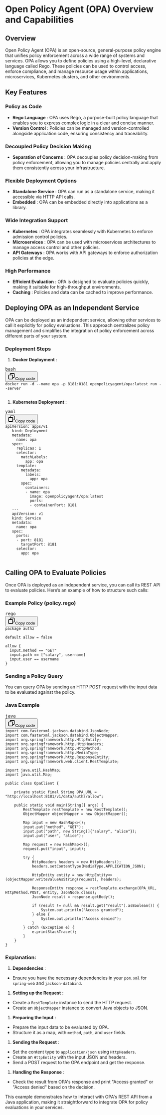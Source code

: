 # Open Policy Agent (OPA) Overview and Capabilities

## Overview

Open Policy Agent (OPA) is an open-source, general-purpose policy engine that unifies policy enforcement across a wide range of systems and services. OPA allows you to define policies using a high-level, declarative language called Rego. These policies can be used to control access, enforce compliance, and manage resource usage within applications, microservices, Kubernetes clusters, and other environments.

## Key Features

### Policy as Code

* **Rego Language** : OPA uses Rego, a purpose-built policy language that enables you to express complex logic in a clear and concise manner.
* **Version Control** : Policies can be managed and version-controlled alongside application code, ensuring consistency and traceability.

### Decoupled Policy Decision Making

* **Separation of Concerns** : OPA decouples policy decision-making from policy enforcement, allowing you to manage policies centrally and apply them consistently across your infrastructure.

### Flexible Deployment Options

* **Standalone Service** : OPA can run as a standalone service, making it accessible via HTTP API calls.
* **Embedded** : OPA can be embedded directly into applications as a library.

### Wide Integration Support

* **Kubernetes** : OPA integrates seamlessly with Kubernetes to enforce admission control policies.
* **Microservices** : OPA can be used with microservices architectures to manage access control and other policies.
* **API Gateways** : OPA works with API gateways to enforce authorization policies at the edge.

### High Performance

* **Efficient Evaluation** : OPA is designed to evaluate policies quickly, making it suitable for high-throughput environments.
* **Caching** : Policies and data can be cached to improve performance.

## Deploying OPA as an Independent Service

OPA can be deployed as an independent service, allowing other services to call it explicitly for policy evaluations. This approach centralizes policy management and simplifies the integration of policy enforcement across different parts of your system.

### Deployment Steps

1. **Docker Deployment** :

<pre><div class="dark bg-gray-950 rounded-md border-[0.5px] border-token-border-medium"><div class="flex items-center relative text-token-text-secondary bg-token-main-surface-secondary px-4 py-2 text-xs font-sans justify-between rounded-t-md"><span>bash</span><div class="flex items-center"><span class="" data-state="closed"><button class="flex gap-1 items-center"><svg xmlns="http://www.w3.org/2000/svg" width="24" height="24" fill="none" viewBox="0 0 24 24" class="icon-sm"><path fill="currentColor" fill-rule="evenodd" d="M7 5a3 3 0 0 1 3-3h9a3 3 0 0 1 3 3v9a3 3 0 0 1-3 3h-2v2a3 3 0 0 1-3 3H5a3 3 0 0 1-3-3v-9a3 3 0 0 1 3-3h2zm2 2h5a3 3 0 0 1 3 3v5h2a1 1 0 0 0 1-1V5a1 1 0 0 0-1-1h-9a1 1 0 0 0-1 1zM5 9a1 1 0 0 0-1 1v9a1 1 0 0 0 1 1h9a1 1 0 0 0 1-1v-9a1 1 0 0 0-1-1z" clip-rule="evenodd"></path></svg>Copy code</button></span></div></div><div class="overflow-y-auto p-4 text-left undefined" dir="ltr"><code class="!whitespace-pre hljs language-bash">docker run -d --name opa -p 8181:8181 openpolicyagent/opa:latest run --server
   </code></div></div></pre>

1. **Kubernetes Deployment** :

<pre><div class="dark bg-gray-950 rounded-md border-[0.5px] border-token-border-medium"><div class="flex items-center relative text-token-text-secondary bg-token-main-surface-secondary px-4 py-2 text-xs font-sans justify-between rounded-t-md"><span>yaml</span><div class="flex items-center"><span class="" data-state="closed"><button class="flex gap-1 items-center"><svg xmlns="http://www.w3.org/2000/svg" width="24" height="24" fill="none" viewBox="0 0 24 24" class="icon-sm"><path fill="currentColor" fill-rule="evenodd" d="M7 5a3 3 0 0 1 3-3h9a3 3 0 0 1 3 3v9a3 3 0 0 1-3 3h-2v2a3 3 0 0 1-3 3H5a3 3 0 0 1-3-3v-9a3 3 0 0 1 3-3h2zm2 2h5a3 3 0 0 1 3 3v5h2a1 1 0 0 0 1-1V5a1 1 0 0 0-1-1h-9a1 1 0 0 0-1 1zM5 9a1 1 0 0 0-1 1v9a1 1 0 0 0 1 1h9a1 1 0 0 0 1-1v-9a1 1 0 0 0-1-1z" clip-rule="evenodd"></path></svg>Copy code</button></span></div></div><div class="overflow-y-auto p-4 text-left undefined" dir="ltr"><code class="!whitespace-pre hljs language-yaml">apiVersion: apps/v1
   kind: Deployment
   metadata:
     name: opa
   spec:
     replicas: 1
     selector:
       matchLabels:
         app: opa
     template:
       metadata:
         labels:
           app: opa
       spec:
         containers:
         - name: opa
           image: openpolicyagent/opa:latest
           ports:
           - containerPort: 8181
   ---
   apiVersion: v1
   kind: Service
   metadata:
     name: opa
   spec:
     ports:
     - port: 8181
       targetPort: 8181
     selector:
       app: opa
   </code></div></div></pre>

## Calling OPA to Evaluate Policies

Once OPA is deployed as an independent service, you can call its REST API to evaluate policies. Here’s an example of how to structure such calls:

### Example Policy (policy.rego)

<pre><div class="dark bg-gray-950 rounded-md border-[0.5px] border-token-border-medium"><div class="flex items-center relative text-token-text-secondary bg-token-main-surface-secondary px-4 py-2 text-xs font-sans justify-between rounded-t-md"><span>rego</span><div class="flex items-center"><span class="" data-state="closed"><button class="flex gap-1 items-center"><svg xmlns="http://www.w3.org/2000/svg" width="24" height="24" fill="none" viewBox="0 0 24 24" class="icon-sm"><path fill="currentColor" fill-rule="evenodd" d="M7 5a3 3 0 0 1 3-3h9a3 3 0 0 1 3 3v9a3 3 0 0 1-3 3h-2v2a3 3 0 0 1-3 3H5a3 3 0 0 1-3-3v-9a3 3 0 0 1 3-3h2zm2 2h5a3 3 0 0 1 3 3v5h2a1 1 0 0 0 1-1V5a1 1 0 0 0-1-1h-9a1 1 0 0 0-1 1zM5 9a1 1 0 0 0-1 1v9a1 1 0 0 0 1 1h9a1 1 0 0 0 1-1v-9a1 1 0 0 0-1-1z" clip-rule="evenodd"></path></svg>Copy code</button></span></div></div><div class="overflow-y-auto p-4 text-left undefined" dir="ltr"><code class="!whitespace-pre hljs language-rego">package authz

default allow = false

allow {
  input.method == "GET"
  input.path == ["salary", username]
  input.user == username
}</code></div></div></pre>


### Sending a Policy Query

You can query OPA by sending an HTTP POST request with the input data to be evaluated against the policy.


### Java Example

<pre><div class="dark bg-gray-950 rounded-md border-[0.5px] border-token-border-medium"><div class="flex items-center relative text-token-text-secondary bg-token-main-surface-secondary px-4 py-2 text-xs font-sans justify-between rounded-t-md"><span>java</span><div class="flex items-center"><span class="" data-state="closed"><button class="flex gap-1 items-center"><svg xmlns="http://www.w3.org/2000/svg" width="24" height="24" fill="none" viewBox="0 0 24 24" class="icon-sm"><path fill="currentColor" fill-rule="evenodd" d="M7 5a3 3 0 0 1 3-3h9a3 3 0 0 1 3 3v9a3 3 0 0 1-3 3h-2v2a3 3 0 0 1-3 3H5a3 3 0 0 1-3-3v-9a3 3 0 0 1 3-3h2zm2 2h5a3 3 0 0 1 3 3v5h2a1 1 0 0 0 1-1V5a1 1 0 0 0-1-1h-9a1 1 0 0 0-1 1zM5 9a1 1 0 0 0-1 1v9a1 1 0 0 0 1 1h9a1 1 0 0 0 1-1v-9a1 1 0 0 0-1-1z" clip-rule="evenodd"></path></svg>Copy code</button></span></div></div><div class="overflow-y-auto p-4 text-left undefined" dir="ltr"><code class="!whitespace-pre hljs language-java">import com.fasterxml.jackson.databind.JsonNode;
import com.fasterxml.jackson.databind.ObjectMapper;
import org.springframework.http.HttpEntity;
import org.springframework.http.HttpHeaders;
import org.springframework.http.HttpMethod;
import org.springframework.http.MediaType;
import org.springframework.http.ResponseEntity;
import org.springframework.web.client.RestTemplate;

import java.util.HashMap;
import java.util.Map;

public class OpaClient {

    private static final String OPA_URL = "http://localhost:8181/v1/data/authz/allow";

    public static void main(String[] args) {
        RestTemplate restTemplate = new RestTemplate();
        ObjectMapper objectMapper = new ObjectMapper();

        Map<String, Object> input = new HashMap<>();
        input.put("method", "GET");
        input.put("path", new String[]{"salary", "alice"});
        input.put("user", "alice");

        Map<String, Object> request = new HashMap<>();
        request.put("input", input);

        try {
            HttpHeaders headers = new HttpHeaders();
            headers.setContentType(MediaType.APPLICATION_JSON);

            HttpEntity<String> entity = new HttpEntity<>(objectMapper.writeValueAsString(request), headers);

            ResponseEntity<JsonNode> response = restTemplate.exchange(OPA_URL, HttpMethod.POST, entity, JsonNode.class);
            JsonNode result = response.getBody();

            if (result != null && result.get("result").asBoolean()) {
                System.out.println("Access granted");
            } else {
                System.out.println("Access denied");
            }
        } catch (Exception e) {
            e.printStackTrace();
        }
    }
}
</code></div></div></pre>

### Explanation:

1. **Dependencies** :

* Ensure you have the necessary dependencies in your `pom.xml` for `spring-web` and `jackson-databind`.

1. **Setting up the Request** :

* Create a `RestTemplate` instance to send the HTTP request.
* Create an `ObjectMapper` instance to convert Java objects to JSON.

1. **Preparing the Input** :

* Prepare the input data to be evaluated by OPA.
* Structure it as a map, with `method`, `path`, and `user` fields.

1. **Sending the Request** :

* Set the content type to `application/json` using `HttpHeaders`.
* Create an `HttpEntity` with the input JSON and headers.
* Send a POST request to the OPA endpoint and get the response.

1. **Handling the Response** :

* Check the result from OPA's response and print "Access granted" or "Access denied" based on the decision.

This example demonstrates how to interact with OPA's REST API from a Java application, making it straightforward to integrate OPA for policy evaluations in your services.
